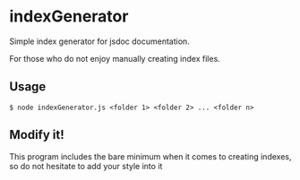 # indexGenerator
Simple index generator for jsdoc documentation.

For those who do not enjoy manually creating index files.

## Usage
```
$ node indexGenerator.js <folder 1> <folder 2> ... <folder n>
```

## Modify it!
This program includes the bare minimum when it comes to creating indexes, so do not hesitate to add your style into it
